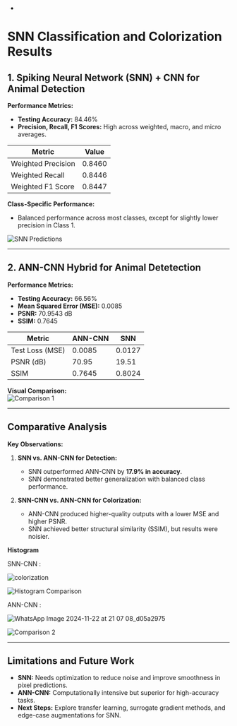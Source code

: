 -

# SNN Classification and Colorization Results  

## 1. Spiking Neural Network (SNN) + CNN for Animal Detection  

**Performance Metrics:**  
- **Testing Accuracy:** 84.46%  
- **Precision, Recall, F1 Scores:** High across weighted, macro, and micro averages.  

| Metric               | Value    |
|-----------------------|----------|
| Weighted Precision    | 0.8460   |
| Weighted Recall       | 0.8446   |
| Weighted F1 Score     | 0.8447   |

**Class-Specific Performance:**  
- Balanced performance across most classes, except for slightly lower precision in Class 1.  

![SNN Predictions](https://github.com/user-attachments/assets/e17b2ec3-17b1-4bad-b902-45809291b936)  

---

## 2. ANN-CNN Hybrid for Animal Detetection 

**Performance Metrics:**  
- **Testing Accuracy:** 66.56%  
- **Mean Squared Error (MSE):** 0.0085  
- **PSNR:** 70.9543 dB  
- **SSIM:** 0.7645  

| Metric               | ANN-CNN  | SNN       |
|-----------------------|----------|-----------|
| Test Loss (MSE)      | 0.0085   | 0.0127    |
| PSNR (dB)            | 70.95    | 19.51     |
| SSIM                 | 0.7645   | 0.8024    |

**Visual Comparison:**  
![Comparison 1](https://github.com/user-attachments/assets/a53d4a54-9118-49f2-adcc-f70c6ab230f1)  
 

---

## Comparative Analysis  

**Key Observations:**  
1. **SNN vs. ANN-CNN for Detection:**  
   - SNN outperformed ANN-CNN by **17.9% in accuracy**.  
   - SNN demonstrated better generalization with balanced class performance.  

2. **SNN-CNN vs. ANN-CNN for Colorization:**  
   - ANN-CNN produced higher-quality outputs with a lower MSE and higher PSNR.  
   - SNN achieved better structural similarity (SSIM), but results were noisier.  

**Histogram**

SNN-CNN :

![colorization](https://github.com/user-attachments/assets/507260c6-c9f3-4c92-9b53-532fd2964183)

![Histogram Comparison](https://github.com/user-attachments/assets/0695c999-77a8-460f-938c-c4c031016958)  

ANN-CNN :

![WhatsApp Image 2024-11-22 at 21 07 08_d05a2975](https://github.com/user-attachments/assets/47867d34-a593-4414-8af2-4d3d61eb0514)

![Comparison 2](https://github.com/user-attachments/assets/90a97b82-7b70-4457-adf9-f93b72983b7c) 

---

## Limitations and Future Work  

- **SNN:** Needs optimization to reduce noise and improve smoothness in pixel predictions.  
- **ANN-CNN:** Computationally intensive but superior for high-accuracy tasks.  
- **Next Steps:** Explore transfer learning, surrogate gradient methods, and edge-case augmentations for SNN.  


